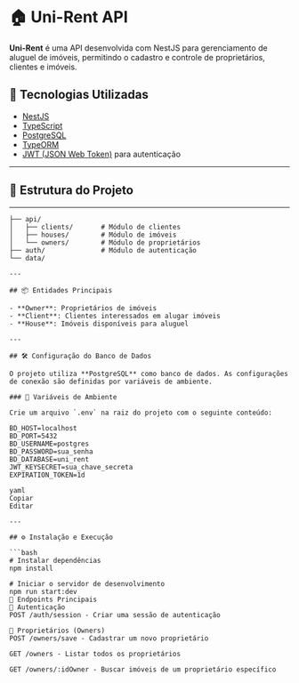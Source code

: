 # 🏠 Uni-Rent API

**Uni-Rent** é uma API desenvolvida com NestJS para gerenciamento de aluguel de imóveis, permitindo o cadastro e controle de proprietários, clientes e imóveis.

## 🚀 Tecnologias Utilizadas

- [NestJS](https://nestjs.com/)
- [TypeScript](https://www.typescriptlang.org/)
- [PostgreSQL](https://www.postgresql.org/)
- [TypeORM](https://typeorm.io/)
- [JWT (JSON Web Token)](https://jwt.io/) para autenticação

---

## 📁 Estrutura do Projeto
---

```src/
├── api/
│   ├── clients/       # Módulo de clientes
│   ├── houses/        # Módulo de imóveis
│   └── owners/        # Módulo de proprietários
├── auth/              # Módulo de autenticação
└── data/   

---

## 📦 Entidades Principais

- **Owner**: Proprietários de imóveis
- **Client**: Clientes interessados em alugar imóveis
- **House**: Imóveis disponíveis para aluguel

---

## 🛠️ Configuração do Banco de Dados

O projeto utiliza **PostgreSQL** como banco de dados. As configurações de conexão são definidas por variáveis de ambiente.

### 🔐 Variáveis de Ambiente

Crie um arquivo `.env` na raiz do projeto com o seguinte conteúdo:

BD_HOST=localhost
BD_PORT=5432
BD_USERNAME=postgres
BD_PASSWORD=sua_senha
BD_DATABASE=uni_rent
JWT_KEYSECRET=sua_chave_secreta
EXPIRATION_TOKEN=1d

yaml
Copiar
Editar

---

## ⚙️ Instalação e Execução

```bash
# Instalar dependências
npm install

# Iniciar o servidor de desenvolvimento
npm run start:dev
📮 Endpoints Principais
🔐 Autenticação
POST /auth/session - Criar uma sessão de autenticação

👤 Proprietários (Owners)
POST /owners/save - Cadastrar um novo proprietário

GET /owners - Listar todos os proprietários

GET /owners/:idOwner - Buscar imóveis de um proprietário específico